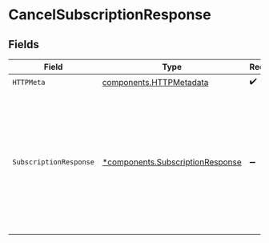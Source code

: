 # CancelSubscriptionResponse


## Fields

| Field                                                                                                                                                                                  | Type                                                                                                                                                                                   | Required                                                                                                                                                                               | Description                                                                                                                                                                            |
| -------------------------------------------------------------------------------------------------------------------------------------------------------------------------------------- | -------------------------------------------------------------------------------------------------------------------------------------------------------------------------------------- | -------------------------------------------------------------------------------------------------------------------------------------------------------------------------------------- | -------------------------------------------------------------------------------------------------------------------------------------------------------------------------------------- |
| `HTTPMeta`                                                                                                                                                                             | [components.HTTPMetadata](../../models/components/httpmetadata.md)                                                                                                                     | :heavy_check_mark:                                                                                                                                                                     | N/A                                                                                                                                                                                    |
| `SubscriptionResponse`                                                                                                                                                                 | [*components.SubscriptionResponse](../../models/components/subscriptionresponse.md)                                                                                                    | :heavy_minus_sign:                                                                                                                                                                     | The updated subscription object with status `canceled`. For a complete reference of the subscription object,<br/>refer to the [Get subscription endpoint](get-subscription) documentation. |